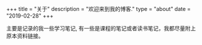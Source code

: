 +++
title = "关于"
description = "欢迎来到我的博客."
type = "about"
date = "2019-02-28"
+++

主要是记录的我一些学习笔记, 有一些是课程的笔记或者读书笔记，我都尽量附上原本资料链接。

